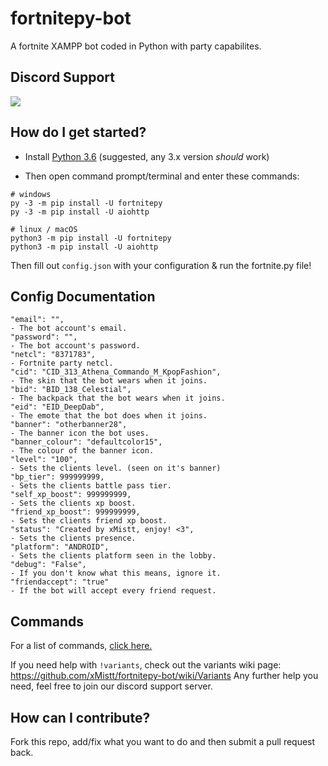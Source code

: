 # fortnitepy-bot
A fortnite XAMPP bot coded in Python with party capabilites.

## Discord Support
<a href="https://discord.gg/9y9Sqt2"><img src="https://i.imgur.com/wWTDpdl.png"></a>

## How do I get started?

* Install [Python 3.6](https://www.python.org/downloads/release/python-360/ "Python 3.6 Download") (suggested, any 3.x version *should* work)

* Then open command prompt/terminal and enter these commands:
```
# windows
py -3 -m pip install -U fortnitepy
py -3 -m pip install -U aiohttp

# linux / macOS
python3 -m pip install -U fortnitepy
python3 -m pip install -U aiohttp
```

Then fill out ``config.json`` with your configuration & run the fortnite.py file!


## Config Documentation
```
"email": "",                                                                - The bot account's email.
"password": "",                                                             - The bot account's password.
"netcl": "8371783",                                                         - Fortnite party netcl.
"cid": "CID_313_Athena_Commando_M_KpopFashion",                             - The skin that the bot wears when it joins.
"bid": "BID_138_Celestial",                                                 - The backpack that the bot wears when it joins.
"eid": "EID_DeepDab",                                                       - The emote that the bot does when it joins.
"banner": "otherbanner28",                                                  - The banner icon the bot uses.
"banner_colour": "defaultcolor15",                                          - The colour of the banner icon.
"level": "100",                                                             - Sets the clients level. (seen on it's banner)
"bp_tier": 999999999,                                                       - Sets the clients battle pass tier.
"self_xp_boost": 999999999,                                                 - Sets the clients xp boost. 
"friend_xp_boost": 999999999,                                               - Sets the clients friend xp boost.
"status": "Created by xMistt, enjoy! <3",                                   - Sets the clients presence.
"platform": "ANDROID",                                                      - Sets the clients platform seen in the lobby.
"debug": "False",                                                           - If you don't know what this means, ignore it.
"friendaccept": "true"                                                      - If the bot will accept every friend request.
```

## Commands
For a list of commands, <a href="https://github.com/xMistt/fortnitepy-bot/wiki/Commands">click here.</a>

If you need help with ``!variants``, check out the variants wiki page: https://github.com/xMistt/fortnitepy-bot/wiki/Variants Any further help you need, feel free to join our discord support server.

## How can I contribute?
Fork this repo, add/fix what you want to do and then submit a pull request back.

